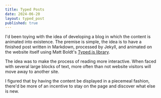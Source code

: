 ```yaml
---
title: Typed Posts
date: 2024-06-20
layout: typed_post
published: true
---
```


I'd been toying with the idea of developing a blog in which the content is
animated into existence. The premise is simple, the idea is to have a finished
post written in Markdown, processed by Jekyll, and animated on the website
itself using Matt Boldt's [Typed.js library](https://mattboldt.github.io/typed.js/docs/).

The idea was to make the process of reading more interactive. When faced with 
several large blocks of text, more often than not website visitors will move 
away to another site. 

I figured that by having the content be displayed in a piecemeal fashion, there'd
be more of an incentive to stay on the page and discover what else is new.